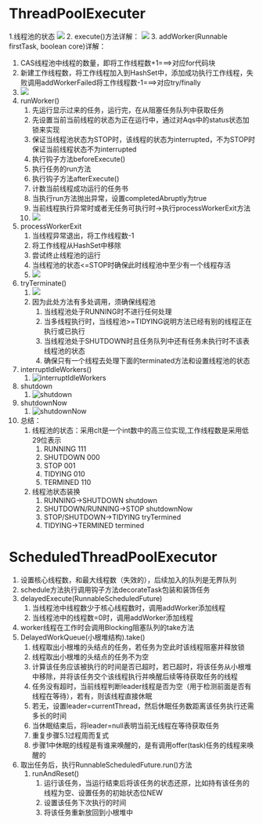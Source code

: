 # ThreadPoolExecuter
1.线程池的状态
    ![](D:\work-spaces\java-thread\src\main\resources\threadpoolExecutor\status.png)
2. execute()方法详解：
   ![](D:\work-spaces\java-thread\src\main\resources\threadpoolExecutor\execute.png)
3. addWorker(Runnable firstTask, boolean core)详解：
   1. CAS线程池中线程的数量，即将工作线程数+1===>对应for代码块
   2. 新建工作线程数，将工作线程加入到HashSet中，添加成功执行工作线程，失败调用addWorkerFailed将工作线程数-1===>对应try/finally
   3. ![](D:\work-spaces\java-thread\src\main\resources\threadpoolExecutor\addWorker.png)
4. runWorker()
   1. 先运行显示过来的任务，运行完，在从阻塞任务队列中获取任务
   2. 先设置当前当前线程的状态为正在运行中，通过对Aqs中的status状态加锁来实现
   3. 保证当线程池状态为STOP时，该线程的状态为interrupted，不为STOP时保证当前线程状态不为interrupted
   4. 执行钩子方法beforeExecute()
   5. 执行任务的run方法
   6. 执行钩子方法afterExecute()
   7. 计数当前线程成功运行的任务书
   8. 当执行run方法抛出异常，设置completedAbruptly为true
   9. 当前线程执行异常时或者无任务可执行时->执行processWorkerExit方法
   10. ![](D:\work-spaces\java-thread\src\main\resources\threadpoolExecutor\runWorker.png)
5. processWorkerExit
   1. 当线程异常退出，将工作线程数-1
   2. 将工作线程从HashSet中移除
   3. 尝试终止线程池的运行
   4. 当线程池的状态<=STOP时确保此时线程池中至少有一个线程存活
   5. ![](D:\work-spaces\java-thread\src\main\resources\threadpoolExecutor\processWorkerExit.png)
6. tryTerminate()
   1. ![](D:\work-spaces\java-thread\src\main\resources\threadpoolExecutor\tryTerminate.png)
   2. 因为此处方法有多处调用，须确保线程池
      1. 当线程池处于RUNNING时不进行任何处理
      2. 当多线程执行时，当线程池>=TIDYING说明方法已经有别的线程正在执行或已执行
      3. 当线程池处于SHUTDOWN时且任务队列中还有任务未执行时不该表线程池的状态
      4. 确保只有一个线程去处理下面的terminated方法和设置线程池的状态
7. interruptIdleWorkers()
   1. ![interruptIdleWorkers](D:\work-spaces\java-thread\src\main\resources\threadpoolExecutor\interruptIdleWorkers.png)
8. shutdown
   1. ![shutdown](D:\work-spaces\java-thread\src\main\resources\threadpoolExecutor\shutdown.png)
9. shutdownNow
   1. ![shutdownNow](D:\work-spaces\java-thread\src\main\resources\threadpoolExecutor\shutdownNow.png)
10. 总结：
    1. 线程池的状态：采用clt是一个int数中的高三位实现,工作线程数是采用低29位表示
       1. RUNNING 111
       2. SHUTDOWN 000
       3. STOP 001
       4. TIDYING 010
       5. TERMINED 110
    2. 线程池状态装换
       1. RUNNING->SHUTDOWN shutdown
       2. SHUTDOWN/RUNNING->STOP shutdownNow
       3. STOP/SHUTDOWN->TIDYING tryTermined
       4. TIDYING->TERMINED termined
# ScheduledThreadPoolExecutor
1. 设置核心线程数，和最大线程数（失效的），后续加入的队列是无界队列
2. schedule方法执行调用钩子方法decorateTask包装和装饰任务
3. delayedExecute(RunnableScheduledFuture)
   1. 当线程池中线程数少于核心线程数时，调用addWorker添加线程
   2. 当线程池中的线程数=0时，调用addWorker添加线程
4. worker线程在工作时会调用Blocking阻塞队列的take方法
5. DelayedWorkQueue(小根堆结构).take()
   1. 线程取出小根堆的头结点的任务，若任务为空此时该线程阻塞并释放锁
   2. 线程取出小根堆的头结点的任务不为空
   3. 计算该任务应该被执行的时间是否已超时，若已超时，将该任务从小根堆中移除，并将该任务交个该线程执行并唤醒后续等待获取任务的线程
   4. 任务没有超时，当前线程判断leader线程是否为空（用于检测前面是否有线程在等待），若有，则该线程直接休眠
   5. 若无，设置leader=currentThread，然后休眠任务数距离该任务执行还需多长的时间
   6. 当休眠结束后，将leader=null表明当前无线程在等待获取任务
   7. 重复步骤5.1过程周而复式
   8. 步骤1中休眠的线程是有谁来唤醒的，是有调用offer(task)任务的线程来唤醒的
6. 取出任务后，执行RunnableScheduledFuture.run()方法
   1. runAndReset()
      1. 运行该任务，当运行结束后将该任务的状态还原，比如持有该任务的线程为空、设置任务的初始状态位NEW
      2. 设置该任务下次执行的时间
      3. 将该任务重新放回到小根堆中

